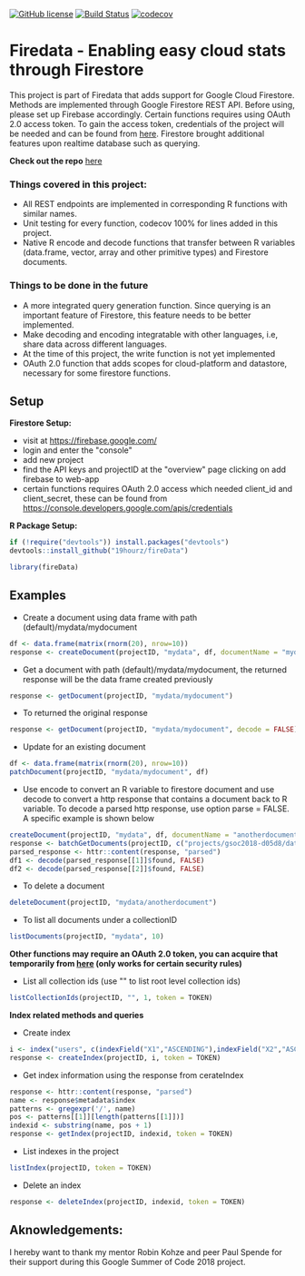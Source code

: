 
[![GitHub license](https://img.shields.io/badge/license-MIT-blue.svg)](https://raw.githubusercontent.com/19hourz/fireData/master/LICENSE.txt)
[![Build Status](https://travis-ci.org/19hourz/fireData.svg?branch=master)](https://travis-ci.org/19hourz/fireData)
[![codecov](https://codecov.io/gh/19hourz/fireData/branch/master/graph/badge.svg)](https://codecov.io/gh/19hourz/fireData)

# Firedata - Enabling easy cloud stats through Firestore

This project is part of Firedata that adds support for Google Cloud Firestore. Methods are implemented through Google Firestore REST API. Before using, please set up Firebase accordingly. Certain functions requires using OAuth 2.0 access token. To gain the access token, credentials of the project will be needed and can be found from [here](https://console.developers.google.com/apis/credentials). Firestore brought additional features upon realtime database such as querying.

**Check out the repo** [here](https://github.com/19hourz/fireData)

### Things covered in this project:

* All REST endpoints are implemented in corresponding R functions with similar names.
* Unit testing for every function, codecov 100% for lines added in this project.
* Native R encode and decode functions that transfer between R variables (data.frame, vector, array and other primitive types) and Firestore documents.

### Things to be done in the future

* A more integrated query generation function. Since querying is an important feature of Firestore, this feature needs to be better implemented.
* Make decoding and encoding integratable with other languages, i.e, share data across different languages.
* At the time of this project, the write function is not yet implemented
* OAuth 2.0 function that adds scopes for cloud-platform and datastore, necessary for some firestore functions.

## Setup

**Firestore Setup:**
- visit at https://firebase.google.com/
- login and enter the "console"
- add new project
- find the API keys and projectID at the "overview" page clicking on add firebase to web-app
- certain functions requires OAuth 2.0 access which needed client_id and client_secret, these can be found from https://console.developers.google.com/apis/credentials

**R Package Setup:**

```R
if (!require("devtools")) install.packages("devtools")
devtools::install_github("19hourz/fireData")

library(fireData)
```

## Examples

* Create a document using data frame with path (default)/mydata/mydocument
```R
df <- data.frame(matrix(rnorm(20), nrow=10))
response <- createDocument(projectID, "mydata", df, documentName = "mydocument")
```

* Get a document with path (default)/mydata/mydocument, the returned response will be the data frame created previously
```R
response <- getDocument(projectID, "mydata/mydocument")
```
* To returned the original response
```R
response <- getDocument(projectID, "mydata/mydocument", decode = FALSE)
```

* Update for an existing document
```R
df <- data.frame(matrix(rnorm(20), nrow=10))
patchDocument(projectID, "mydata/mydocument", df)
```

* Use encode to convert an R variable to firestore document and use decode to convert a http response that contains a document back to R variable. To decode a parsed http response, use option parse = FALSE. A specific example is shown below
```R
createDocument(projectID, "mydata", df, documentName = "anotherdocument")
response <- batchGetDocuments(projectID, c("projects/gsoc2018-d05d8/databases/(default)/documents/mydata/mydocument", "projects/gsoc2018-d05d8/databases/(default)/documents/mydata/anotherdocument"))
parsed_response <- httr::content(response, "parsed")
df1 <- decode(parsed_response[[1]]$found, FALSE)
df2 <- decode(parsed_response[[2]]$found, FALSE)
```

* To delete a document
```R
deleteDocument(projectID, "mydata/anotherdocument")
```

* To list all documents under a collectionID
```R
listDocuments(projectID, "mydata", 10)
```

**Other functions may require an OAuth 2.0 token, you can acquire that temporarily from [here](https://developers.google.com/oauthplayground/) (only works for certain security rules)**

* List all collection ids (use "" to list root level collection ids)
```R
listCollectionIds(projectID, "", 1, token = TOKEN)
```

**Index related methods and queries**

* Create index
```R
i <- index("users", c(indexField("X1","ASCENDING"),indexField("X2","ASCENDING")))
response <- createIndex(projectID, i, token = TOKEN)
```

* Get index information using the response from cerateIndex
```R
response <- httr::content(response, "parsed")
name <- response$metadata$index
patterns <- gregexpr('/', name)
pos <- patterns[[1]][length(patterns[[1]])]
indexid <- substring(name, pos + 1)
response <- getIndex(projectID, indexid, token = TOKEN)
```

* List indexes in the project
```R
listIndex(projectID, token = TOKEN)
```

* Delete an index
```R
response <- deleteIndex(projectID, indexid, token = TOKEN)
```

## Aknowledgements:

I hereby want to thank my mentor Robin Kohze and peer Paul Spende for their support during this Google Summer of Code 2018 project.

